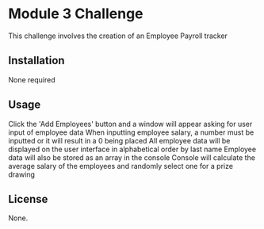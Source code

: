 # Module 3 Challenge

This challenge involves the creation of an Employee Payroll tracker

## Installation

None required

## Usage

Click the 'Add Employees' button and a window will appear asking for user input of employee data
When inputting employee salary, a number must be inputted or it will result in a 0 being placed
All employee data will be displayed on the user interface in alphabetical order by last name
Employee data will also be stored as an array in the console
Console will calculate the average salary of the employees and randomly select one for a prize drawing

## License

None.
